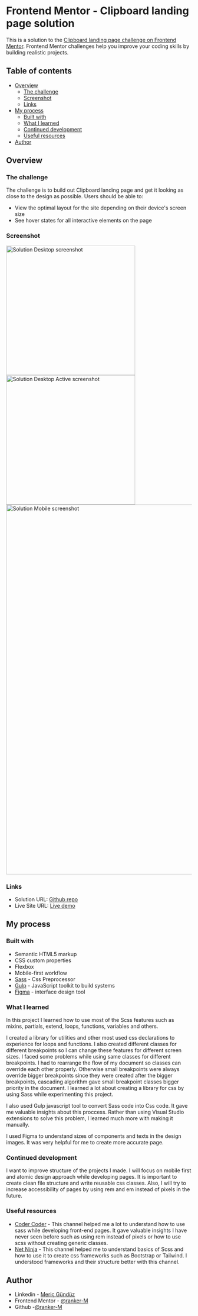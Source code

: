 # Frontend Mentor - Clipboard landing page solution

This is a solution to the [Clipboard landing page challenge on Frontend Mentor](https://www.frontendmentor.io/challenges/clipboard-landing-page-5cc9bccd6c4c91111378ecb9). Frontend Mentor challenges help you improve your coding skills by building realistic projects.

## Table of contents

- [Overview](#overview)
  - [The challenge](#the-challenge)
  - [Screenshot](#screenshot)
  - [Links](#links)
- [My process](#my-process)
  - [Built with](#built-with)
  - [What I learned](#what-i-learned)
  - [Continued development](#continued-development)
  - [Useful resources](#useful-resources)
- [Author](#author)

## Overview

### The challenge

The challenge is to build out Clipboard landing page and get it looking as close to the design as possible. Users should be able to:

- View the optimal layout for the site depending on their device's screen size
- See hover states for all interactive elements on the page

### Screenshot

<img src="./images/Clipboard-landing-page_page.jpg" alt="Solution Desktop screenshot" width="350"> </img>
<img src="./images/Clipboard-landing-page-active_page.jpg" alt="Solution Desktop Active screenshot" width="350"> </img>
<img src="./images/Clipboard-landing-mobile-page.jpg" alt="Solution Mobile screenshot" height="1000"> </img>

### Links

- Solution URL: [Github repo](https://github.com/ranker-M/ranker-M.github.io/tree/main/clipboard-landing-page-master)
- Live Site URL: [Live demo](https://ranker-m.github.io/clipboard-landing-page-master/)

## My process

### Built with

- Semantic HTML5 markup
- CSS custom properties
- Flexbox
- Mobile-first workflow
- [Sass](https://sass-lang.com) - Css Preprocessor
- [Gulp](https://gulpjs.com) - JavaScript toolkit to build systems
- [Figma](https://www.figma.com) - interface design tool

### What I learned

In this project I learned how to use most of the Scss features such as mixins, partials, extend, loops, functions, variables and others.

I created a library for utilities and other most used css declarations to experience for loops and functions. I also created different classes for different breakpoints so I can change these features for different screen sizes. I faced some problems while using same classes for different breakpoints. I had to rearrange the flow of my document so classes can override each other properly. Otherwise small breakpoints were always override bigger breakpoints since they were created after the bigger breakpoints, cascading algorithm gave small breakpoint classes bigger priority in the document. I learned a lot about creating a library for css by using Sass while experimenting this project.

I also used Gulp javascript tool to convert Sass code into Css code. It gave me valuable insights about this proccess. Rather than using Visual Studio extensions to solve this problem, I learned much more with making it manually.

I used Figma to understand sizes of components and texts in the design images. It was very helpful for me to create more accurate page.

### Continued development

I want to improve structure of the projects I made. I will focus on mobile first and atomic design approach while developing pages. It is important to create clean file structure and write reusable css classes. Also, I will try to increase accessibility of pages by using rem and em instead of pixels in the future.

### Useful resources

- [Coder Coder](https://www.youtube.com/c/TheCoderCoder/videos) - This channel helped me a lot to understand how to use sass while developing front-end pages. It gave valuable insights I have never seen before such as using rem instead of pixels or how to use scss without creating generic classes.
- [Net Ninja](https://www.youtube.com/c/TheNetNinja) - This channel helped me to understand basics of Scss and how to use it to create css frameworks such as Bootstrap or Tailwind. I understood frameworks and their structure better with this channel.

## Author

- Linkedin - [Meriç Gündüz](https://www.linkedin.com/in/meriç-gündüz-198a99186/)
- Frontend Mentor - [@ranker-M](https://www.frontendmentor.io/profile/ranker-M)
- Github -[@ranker-M](https://github.com/ranker-M)
